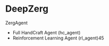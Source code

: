 # DeepZerg

ZergAgent

- Full HandCraft Agent (hc_agent)
- Reinforcement Learning Agent (rl_agent)45

